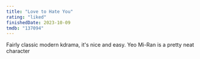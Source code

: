```yaml
---
title: "Love to Hate You"
rating: "liked"
finishedDate: 2023-10-09
tmdb: "137094"
---
```


Fairly classic modern kdrama, it's nice and easy. Yeo Mi-Ran is a pretty neat character

